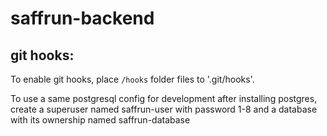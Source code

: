 # saffrun-backend

## git hooks:
To enable git hooks, place `/hooks` folder files to '.git/hooks'.

To use a same postgresql config for development
after installing postgres, create a superuser named
saffrun-user with password 1-8 and a database with its ownership named 
saffrun-database